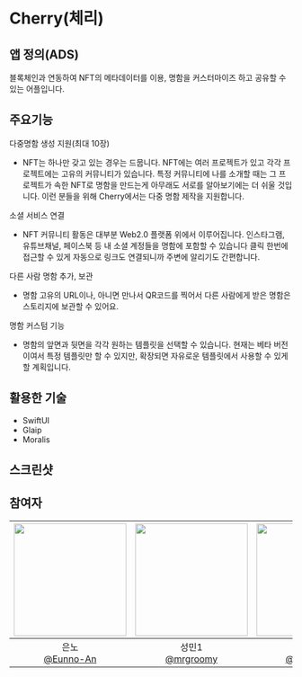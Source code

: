 # Cherry(체리)

## 앱 정의(ADS)
블록체인과 연동하여 NFT의 메타데이터를 이용, 명함을 커스터마이즈 하고 공유할 수 있는 어플입니다.

## 주요기능
다중명함 생성 지원(최대 10장)

- NFT는 하나만 갖고 있는 경우는 드뭅니다. NFT에는 여러 프로젝트가 있고 각각 프로젝트에는 고유의 커뮤니티가 있습니다. 특정 커뮤니티에 나를 소개할 때는 그 프로젝트가 속한 NFT로 명함을 만드는게 아무래도 서로를 알아보기에는 더 쉬울 것입니다. 이런 분들을 위해 Cherry에서는 다중 명함 제작을 지원합니다.

소셜 서비스 연결

- NFT 커뮤니티 활동은 대부분 Web2.0 플랫폼 위에서 이루어집니다.
인스타그램, 유튜브채널, 페이스북 등 내 소셜 계정들을 명함에 포함할 수 있습니다
클릭 한번에 접근할 수 있게 자동으로 링크도 연결되니까 주변에 알리기도 간편합니다.

다른 사람 명함 추가, 보관

- 명함 고유의 URL이나, 아니면 만나서 QR코드를 찍어서 
다른 사람에게 받은 명함은 스토리지에 보관할 수 있어요.

명함 커스텀 기능

- 명함의 앞면과 뒷면을 각각 원하는 템플릿을 선택할 수 있습니다.
현재는 베타 버전이여서 특정 템플릿만 할 수 있지만, 확장되면 자유로운 템플릿에서 사용할 수 있게 할 계획입니다.


## 활용한 기술
- SwiftUI
- Glaip
- Moralis

## 스크린샷

## 참여자

| <img src="https://avatars.githubusercontent.com/u/33450365?v=4" width=200> | <img src="https://avatars.githubusercontent.com/u/104570633?v=4" width=200> | <img src="https://avatars.githubusercontent.com/u/98198645?v=4" width=200> | <img src="https://avatars.githubusercontent.com/u/98254580?v=4" width=200> | <img src="https://avatars.githubusercontent.com/u/86897750?v=4" width=200> |
| :----------------------------------------------------------: | :---------------------------------------------: | :-------------------------------------------------: | :-------------------------------------------------: |  :-------------------------------------------------: |
| 은노<br/>[@Eunno-An](https://github.com/Eunno-An)<br/> | 성민1<br/>[@mrgroomy](https://github.com/mrgroomy)<br/> | 혜성<br/> [@angry-dev](https://github.com/angry-dev)<br/> | 종환<br/>[@JJH0729](https://github.com/JJH0729)<br/> | 근섭<br/>[@JKSeub](https://github.com/JKSeub)<br/> |
